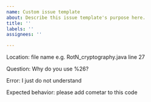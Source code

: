 ```yaml
---
name: Custom issue template
about: Describe this issue template's purpose here.
title: ''
labels: ''
assignees: ''

---
```


Location:
file name e.g. RotN_cryptography.java
line 27

Question:
Why do you use %26?

Error:
I just do not understand

Expected behavior:
please add cometar to this code
